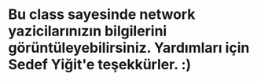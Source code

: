 Bu class sayesinde network yazicilarınızın bilgilerini görüntüleyebilirsiniz.
Yardımları için Sedef Yiğit'e teşekkürler. :)
===========
